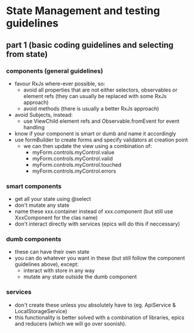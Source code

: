State Management and testing guidelines
===

part 1 (basic coding guidelines and selecting from state)
---

### components (general guidelines)

 - favour RxJs where-ever possible, so:
   - avoid all properties that are not either selectors, observables or element refs (they can usually be replaced with some RxJs approach)
   - avoid methods (there is usually a better RxJs approach)
 - avoid Subjects, instead:
   - use ViewChild element refs and Observable.fromEvent for event handling
 - know if your component is smart or dumb and name it accordingly
 - use formBuilder to create forms and specify validators at creation point
   - we can then update the view using a combination of:
     - myForm.controls.myControl.value
     - myForm.controls.myControl.valid
     - myForm.controls.myControl.touched
     - myForm.controls.myControl.errors

### smart components

 - get all your state using @select
 - don't mutate any state
 - name these xxx.container instead of xxx.component (but still use XxxComponent for the clas name)
 - don't interact directly with services (epics will do this if neccessary)

### dumb components

 - these can have their own state
 - you can do whatever you want in these (but still follow the component guidelines above), except:
   - interact with store in any way
   - mutate any state outside the dumb component

### services

 - don't create these unless you absolutely have to (eg. ApiService & LocalStorageService)
 - this functionality is better solved with a combination of libraries, epics and reducers (which we will go over soonish).
